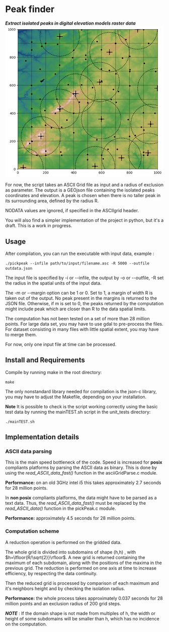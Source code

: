 # Peak finder
_**Extract isolated peaks in digital elevation models raster data**_
![Example of raster data peaks with radius of exclusion](test.png)

For now, the script takes an ASCII Grid file as input and a radius of exclusion as parameter.
The output is a GEOjson file containing the isolated peaks coordinates and elevation.
A peak is chosen when there is no taller peak in its surrounding area, defined by the radius R.

NODATA values are ignored, if specified in the ASCIIgrid header.

You will also find a simpler implementation of the project in python, but it's a draft.
This is a work in progress.

## Usage
After compilation, you can run the executable with input data, example :

    ./pickpeak --infile path/to/input/filename.asc -R 5000 --outfile outdata.json

The input file is specified by -i or --infile, the output by -o or --outfile, -R set the radius in
the spatial units of the input data.

The -m or --margin option can be 1 or 0. Set to 1, a margin of width R is taken out of the output.
No peak present in the margins is returned to the JSON file. Otherwise, if m is set to 0, the peaks
returned by the computation might include peak which are closer than R to the data spatial limits.

The computation has not been tested on a set of more than 28 million points. 
For large data set, you may have to use gdal to pre-process the files. 
For dataset consisting in many files with little spatial extent,
you may have to merge them. 

For now, only one input file at time can be processed.

## Install and Requirements
Compile by running make in the root directory:

    make

The only nonstandard library needed for compilation is the json-c library,
you may have to adjust the Makefile, depending on your installation. 

**Note**
It is possible to check is the script working correctly using the basic 
test data by running the mainTEST.sh script in the unit_tests directory:

    ./mainTEST.sh
    
## Implementation details
### ASCII data parsing
This is the main speed bottleneck of the code.
Speed is increased for **posix** compliants platforms by parsing the ASCII data as binary.
This is done by using the *read\_ASCII\_data\_fast()* function in the asciiGridParse.c module. 

**Performance:**
on an old 3GHz intel i5 this takes approximately 2.7 seconds for 28 million points.


In **non posix** compliants platforms, the data might have to be parsed as a text data.
Thus, the *read\_ASCII\_data\_fast()* must be replaced by the *read\_ASCII\_data()*
function in the pickPeak.c module. 

**Performance:**
approximately 4.5 seconds for 28 million points.

### Computation scheme 
A reduction operation is performed on the gridded data.

The whole grid is divided into subdomains of shape (h,h) , with $h=\lfloor{R/\sqrt{2}}\rfloor$.
A new grid is returned containing the maximum of each subdomain, along with the positions of the maxima in the previous grid.
The reduction is performed on one axis at time to increase efficiency, by respecting the data continuity.

Then the reduced grid is processed by comparison of each maximum and it's neighbors height and by checking the isolation radius. 

**Performance:**
the whole process takes approximately 0.037 seconds for 28 million points and an exclusion radius of 200 grid steps.


**_NOTE_** : If the domain shape is not made from multiples of h, 
the width or height of some subdomains will be smaller than h, which has no incidence on the computation. 


    




